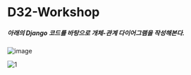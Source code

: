 # D32-Workshop

##### 아래의 Django 코드를 바탕으로 개체-관계 다이어그램을 작성해본다.

![image](https://user-images.githubusercontent.com/45934494/56701696-5945f880-673b-11e9-939d-2751936c5f54.PNG)



![1](https://user-images.githubusercontent.com/45934494/56703463-edb45900-6743-11e9-8662-059e929c1aa2.PNG)







